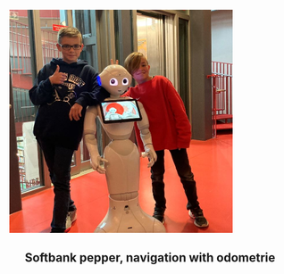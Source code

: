 <!-- PROJECT LOGO -->
<br />
<div align="left">
  
 <img src="images/1.JPG" alt="Logo" width="400" height="400">
 
<h2 align="center">Softbank pepper, navigation with odometrie</h2>

  <p align="center">
   
  </p>
</div>
